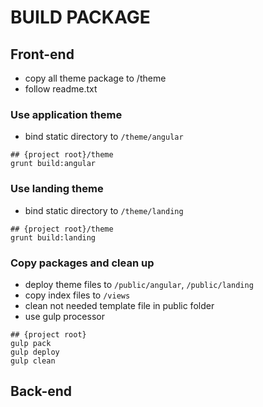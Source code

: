# BUILD PACKAGE 


## Front-end

- copy all theme package to /theme
- follow readme.txt

### Use application theme

- bind static directory to `/theme/angular`

```
## {project root}/theme
grunt build:angular
```

### Use landing theme

- bind static directory to `/theme/landing`

```
## {project root}/theme
grunt build:landing
```

### Copy packages and clean up

- deploy theme files to `/public/angular`, `/public/landing`
- copy index files to `/views`
- clean not needed template file in public folder
- use gulp processor

```
## {project root}
gulp pack
gulp deploy
gulp clean
```

## Back-end